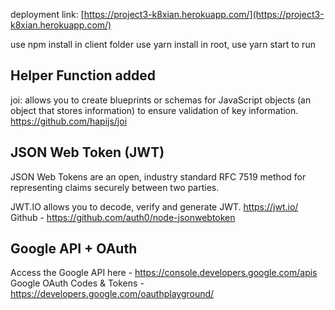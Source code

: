 deployment link: [https://project3-k8xian.herokuapp.com/](https://project3-k8xian.herokuapp.com/)

use npm install in client folder
use yarn install in root, use yarn start to run


## Helper Function added
joi: allows you to create blueprints or schemas for JavaScript objects (an object that stores information) to ensure validation of key information. https://github.com/hapijs/joi

## JSON Web Token (JWT)
JSON Web Tokens are an open, industry standard RFC 7519 method for representing claims securely between two parties.

JWT.IO allows you to decode, verify and generate JWT. https://jwt.io/
Github - https://github.com/auth0/node-jsonwebtoken

## Google API + OAuth
Access the Google API here - https://console.developers.google.com/apis
Google OAuth Codes & Tokens - https://developers.google.com/oauthplayground/




